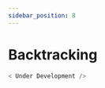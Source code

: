 ```yaml
---
sidebar_position: 8
---
```


# Backtracking

```javascript title="code.js"
< Under Development />
```
